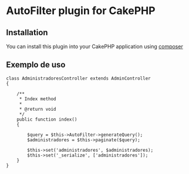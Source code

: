 # AutoFilter plugin for CakePHP


## Installation

You can install this plugin into your CakePHP application using [composer](http://getcomposer.org)

## Exemplo de uso
```
class AdministradoresController extends AdminController
{

    /**
     * Index method
     *
     * @return void
     */
    public function index()
    {

        $query = $this->AutoFilter->generateQuery();
        $administradores = $this->paginate($query);

        $this->set('administradores', $administradores);
        $this->set('_serialize', ['administradores']);
    }
}
```
